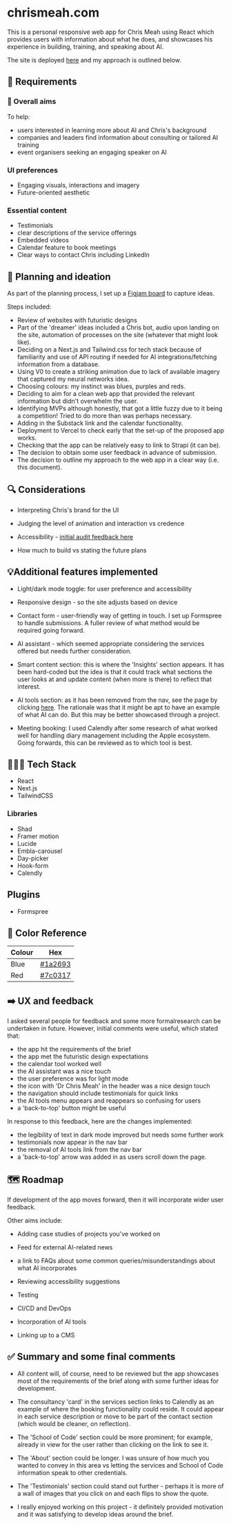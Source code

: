 # chrismeah.com

This is a personal responsive web app for Chris Meah using React which provides users with information about what he does, and showcases his experience in building, training, and speaking about AI.

The site is deployed [here](chris-meah.vercel.app) and my approach is outlined below.

## 🌠 Requirements

### 🎯 Overall aims

To help:

- users interested in learning more about AI and Chris's background
- companies and leaders find information about consulting or tailored AI training
- event organisers seeking an engaging speaker on AI

### UI preferences

- Engaging visuals, interactions and imagery
- Future-oriented aesthetic

### Essential content

- Testimonials
- clear descriptions of the service offerings
- Embedded videos
- Calendar feature to book meetings
- Clear ways to contact Chris including LinkedIn

## 📖 Planning and ideation

As part of the planning process, I set up a [Figjam board](https://www.figma.com/board/L4GzQkvDIeerzPiZi7Ov3c/Chris-Meah-website?node-id=1-76&t=XMjio1VXhnIDBWW0-1) to capture ideas.

Steps included:

- Review of websites with futuristic designs
- Part of the 'dreamer' ideas included a Chris bot, audio upon landing on the site, automation of processes on the site (whatever that might look like).
- Deciding on a Next.js and Tailwind.css for tech stack because of familiarity and use of API routing if needed for AI integrations/fetching information from a database.
- Using V0 to create a striking animation due to lack of available imagery that captured my neural networks idea.
- Choosing colours: my instinct was blues, purples and reds.
- Deciding to aim for a clean web app that provided the relevant information but didn't overwhelm the user.
- Identifying MVPs although honestly, that got a little fuzzy due to it being a competition! Tried to do more than was perhaps necessary.
- Adding in the Substack link and the calendar functionality.
- Deployment to Vercel to check early that the set-up of the proposed app works.
- Checking that the app can be relatively easy to link to Strapi (it can be). 
- The decision to obtain some user feedback in advance of submission.
- The decision to outline my approach to the web app in a clear way (i.e. this document).


## 🔍 Considerations

- Interpreting Chris's brand for the UI

- Judging the level of animation and interaction vs credence

- Accessibility - [initial audit feedback here](https://pagespeed.web.dev/analysis/https-chris-meah-vercel-app/rszbl7ayrk?form_factor=desktop)

- How much to build vs stating the future plans 

## 💡Additional features implemented

- Light/dark mode toggle: for user preference and accessibility

- Responsive design - so the site adjusts based on device

- Contact form - user-friendly way of getting in touch. I set up Formspree to handle submissions. A fuller review of what method would be required going forward.

- AI assistant - which seemed appropriate considering the services offered but needs further consideration. 
  
- Smart content section: this is where the 'Insights' section appears. It has been hard-coded but the idea is that it could track what sections the user looks at and update content (when more is there) to reflect that interest.

- AI tools section: as it has been removed from the nav, see the page by clicking [here](https://chris-meah.vercel.app/tools). The rationale was that it might be apt to have an example of what AI can do. But this may be better showcased through a project.

- Meeting booking: I used Calendly after some research of what worked well for handling diary management including the Apple ecosystem. Going forwards, this can be reviewed as to which tool is best. 

## 👩🏻‍💻 Tech Stack

- React
- Next.js
- TailwindCSS

### Libraries

- Shad
- Framer motion
- Lucide
- Embla-carousel
- Day-picker
- Hook-form
- Calendly

## Plugins

- Formspree

## 🎨 Color Reference

| Colour | Hex                                       |
| ------ | ----------------------------------------- |
| Blue   | [#1a2693](https://hslpicker.com/#1a2693)  |
| Red    | [#7c0317](https://hslpicker.com/#7c0317)  |

## ➡️ UX and feedback

I asked several people for feedback and some more formalresearch can be undertaken in future. However, initial comments were useful, which stated that:

- the app hit the requirements of the brief
- the app met the futuristic design expectations
- the calendar tool worked well
- the AI assistant was a nice touch
- the user preference was for light mode
- the icon with 'Dr Chris Meah' in the header was a nice design touch
- the navigation should include testimonials for quick links
- the AI tools menu appears and reappears so confusing for users
- a 'back-to-top' button might be useful

In response to this feedback, here are the changes implemented:

- the legibility of text in dark mode improved but needs some further work
- testimonials now appear in the nav bar
- the removal of AI tools link from the nav bar 
- a 'back-to-top' arrow was added in as users scroll down the page.


## 🗺️ Roadmap

If development of the app moves forward, then it will incorporate wider user feedback.

Other aims include:

- Adding case studies of projects you've worked on

- Feed for external AI-related news

- a link to FAQs about some common queries/misunderstandings about what AI incorporates
  
- Reviewing accessibility suggestions

- Testing

- CI/CD and DevOps

- Incorporation of AI tools

- Linking up to a CMS

## ✅ Summary and some final comments

- All content will, of course, need to be reviewed but the app showcases most of the requirements of the brief along with some further ideas for development. 

- The consultancy 'card' in the services section links to Calendly as an example of where the booking functionality could reside. It could appear in each service description or move to be part of the contact section (which would be cleaner, on reflection).

- The 'School of Code' section could be more prominent; for example, already in view for the user rather than clicking on the link to see it. 

- The 'About' section could be longer. I was unsure of how much you wanted to convey in this area vs letting the services and School of Code information speak to other credentials. 

- The 'Testimonials' section could stand out further - perhaps it is more of a wall of images that you click on and each flips to show the quote.

- I really enjoyed working on this project - it definitely provided motivation and it was satisfying to develop ideas around the brief. 


